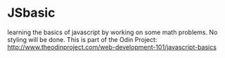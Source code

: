 # JSbasic
learning the basics of javascript by working on some math problems.  No styling will be done. This is part of the Odin Project: http://www.theodinproject.com/web-development-101/javascript-basics


